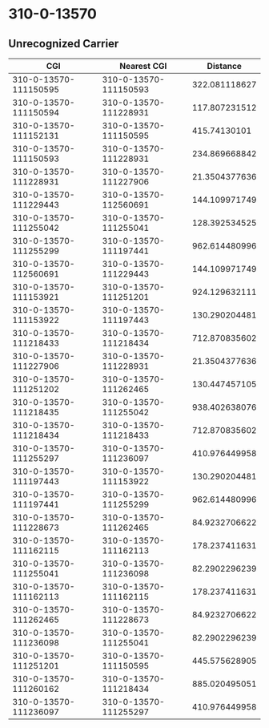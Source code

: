 # 310-0-13570
## Unrecognized Carrier


| CGI | Nearest CGI | Distance |
|-----|-------------|----------|
| 310-0-13570-111150595 | 310-0-13570-111150593 | 322.081118627 |
| 310-0-13570-111150594 | 310-0-13570-111228931 | 117.807231512 |
| 310-0-13570-111152131 | 310-0-13570-111150595 | 415.74130101 |
| 310-0-13570-111150593 | 310-0-13570-111228931 | 234.869668842 |
| 310-0-13570-111228931 | 310-0-13570-111227906 | 21.3504377636 |
| 310-0-13570-111229443 | 310-0-13570-112560691 | 144.109971749 |
| 310-0-13570-111255042 | 310-0-13570-111255041 | 128.392534525 |
| 310-0-13570-111255299 | 310-0-13570-111197441 | 962.614480996 |
| 310-0-13570-112560691 | 310-0-13570-111229443 | 144.109971749 |
| 310-0-13570-111153921 | 310-0-13570-111251201 | 924.129632111 |
| 310-0-13570-111153922 | 310-0-13570-111197443 | 130.290204481 |
| 310-0-13570-111218433 | 310-0-13570-111218434 | 712.870835602 |
| 310-0-13570-111227906 | 310-0-13570-111228931 | 21.3504377636 |
| 310-0-13570-111251202 | 310-0-13570-111262465 | 130.447457105 |
| 310-0-13570-111218435 | 310-0-13570-111255042 | 938.402638076 |
| 310-0-13570-111218434 | 310-0-13570-111218433 | 712.870835602 |
| 310-0-13570-111255297 | 310-0-13570-111236097 | 410.976449958 |
| 310-0-13570-111197443 | 310-0-13570-111153922 | 130.290204481 |
| 310-0-13570-111197441 | 310-0-13570-111255299 | 962.614480996 |
| 310-0-13570-111228673 | 310-0-13570-111262465 | 84.9232706622 |
| 310-0-13570-111162115 | 310-0-13570-111162113 | 178.237411631 |
| 310-0-13570-111255041 | 310-0-13570-111236098 | 82.2902296239 |
| 310-0-13570-111162113 | 310-0-13570-111162115 | 178.237411631 |
| 310-0-13570-111262465 | 310-0-13570-111228673 | 84.9232706622 |
| 310-0-13570-111236098 | 310-0-13570-111255041 | 82.2902296239 |
| 310-0-13570-111251201 | 310-0-13570-111150595 | 445.575628905 |
| 310-0-13570-111260162 | 310-0-13570-111218434 | 885.020495051 |
| 310-0-13570-111236097 | 310-0-13570-111255297 | 410.976449958 |

